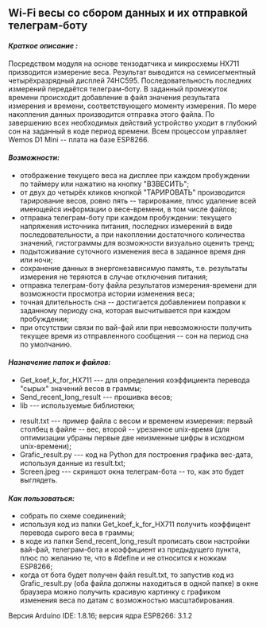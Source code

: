 ## Wi-Fi весы со сбором данных и их отправкой телеграм-боту
#### ___Краткое описание :___
Посредством модуля на основе тензодатчика и микросхемы HX711 призводится измерение веса. Результат выводится на семисегментный четырёхразрядный дисплей 74HC595. Последовательность последних измерений передаётся телеграм-боту. В заданный промежуток времени происходит добавление в файл значения результата измерения и времени, соответствующего моменту измерения. По мере накопления данных производится отправка этого файла. По завершению всех необходимых действий устройство уходит в глубокий сон на заданный в коде период времени. Всем процессом управляет Wemos D1 Mini -- плата на базе ESP8266.

#### ___Возможности:___
+ отображение текущего веса на дисплее при каждом пробуждении по таймеру или нажатию на кнопку "ВЗВЕСИТЬ";
+ от двух до четырёх кликов кнопкой "ТАРИРОВАТЬ" производится тарирование весов, ровно пять -- тарирование, плюс удаление всей имеющейся информации о весе-времени, в том числе файлов;
+ отправка телеграм-боту при каждом пробуждении: текущего напряжения источника питания, последних измерений в виде последовательности, а при накоплении достаточного количества значений, гистограммы для возможности визуально оценить тренд;
+ подытоживание суточного изменения веса в заданное время дня или ночи;
+ сохранение данных в энергонезависимую память, т.е. результаты измерения не теряются в случае отключения питания;
+ отправка телеграм-боту файла результатов измерения-времени для возможности просмотра истории изменения веса;
+ точная длительность сна -- достигается добавлением поправки к заданному периоду сна, которая высчитывается при каждом пробуждении;
+ при отсутствии связи по вай-фай или при невозможности получить текущее время из отправленного сообщения -- сон на период сна по умолчанию.


#### ___Назначение папок и файлов:___
+ Get_koef_k_for_HX711 --- для определения коэффициента перевода "сырых" значений весов в граммы;
+ Send_recent_long_result ---  прошивка весов;
+ lib --- используемые библиотеки;
- result.txt --- пример файла с весом и временем измерения: первый столбец в файле -- вес, второй -- урезанное unix-время (для оптимизации убраны первые две неизменные цифры в исходном unix-времени);
- Grafic_result.py --- код на Python для построения графика вес-дата, используя данные из result.txt;
- Screen.jpeg --- скриншот окна телеграм-бота -- то, как это будет выглядеть.

#### ___Как пользоваться:___
+ собрать по схеме соединений;
+ используя код из папки Get_koef_k_for_HX711 получить коэффицент перевода сырого веса в граммы;
+ в коде из папки Send_recent_long_result прописать свои настройки вай-фай, телеграм-бота и коэффициент из предыдущего пункта, плюс по желанию те, что в #define и не относится к ножкам ESP8266;
+ когда от бота будет получен файл result.txt, то запустив код из Grafic_result.py (оба файла должны находиться в одной папке) в окне браузера можно получить красивую картинку с графиком изменения веса по датам с возможностью масштабирования.

Версия Arduino IDE: 1.8.16; версия ядра ESP8266: 3.1.2